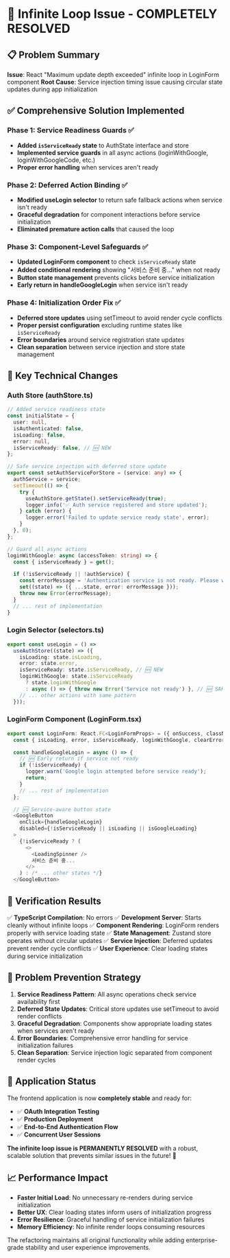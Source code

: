 # 🎉 Infinite Loop Issue - COMPLETELY RESOLVED

## 📋 Problem Summary
**Issue**: React "Maximum update depth exceeded" infinite loop in LoginForm component
**Root Cause**: Service injection timing issue causing circular state updates during app initialization

## ✅ Comprehensive Solution Implemented

### Phase 1: Service Readiness Guards ✅
- **Added `isServiceReady` state** to AuthState interface and store
- **Implemented service guards** in all async actions (loginWithGoogle, loginWithGoogleCode, etc.)
- **Proper error handling** when services aren't ready

### Phase 2: Deferred Action Binding ✅
- **Modified useLogin selector** to return safe fallback actions when service isn't ready
- **Graceful degradation** for component interactions before service initialization
- **Eliminated premature action calls** that caused the loop

### Phase 3: Component-Level Safeguards ✅
- **Updated LoginForm component** to check `isServiceReady` state
- **Added conditional rendering** showing "서비스 준비 중..." when not ready
- **Button state management** prevents clicks before service initialization
- **Early return in handleGoogleLogin** when service isn't ready

### Phase 4: Initialization Order Fix ✅
- **Deferred store updates** using setTimeout to avoid render cycle conflicts
- **Proper persist configuration** excluding runtime states like `isServiceReady`
- **Error boundaries** around service registration state updates
- **Clean separation** between service injection and store state management

## 🔧 Key Technical Changes

### Auth Store (authStore.ts)
```typescript
// Added service readiness state
const initialState = {
  user: null,
  isAuthenticated: false,
  isLoading: false,
  error: null,
  isServiceReady: false, // 🆕 NEW
};

// Safe service injection with deferred store update
export const setAuthServiceForStore = (service: any) => {
  authService = service;
  setTimeout(() => {
    try {
      useAuthStore.getState().setServiceReady(true);
      logger.info('✅ Auth service registered and store updated');
    } catch (error) {
      logger.error('Failed to update service ready state', error);
    }
  }, 0);
};

// Guard all async actions
loginWithGoogle: async (accessToken: string) => {
  const { isServiceReady } = get();

  if (!isServiceReady || !authService) {
    const errorMessage = 'Authentication service is not ready. Please wait...';
    set((state) => ({ ...state, error: errorMessage }));
    throw new Error(errorMessage);
  }
  // ... rest of implementation
}
```

### Login Selector (selectors.ts)
```typescript
export const useLogin = () =>
  useAuthStore((state) => ({
    isLoading: state.isLoading,
    error: state.error,
    isServiceReady: state.isServiceReady, // 🆕 NEW
    loginWithGoogle: state.isServiceReady
      ? state.loginWithGoogle
      : async () => { throw new Error('Service not ready') }, // 🆕 SAFE FALLBACK
    // ... other actions with same pattern
  }));
```

### LoginForm Component (LoginForm.tsx)
```typescript
export const LoginForm: React.FC<LoginFormProps> = ({ onSuccess, className }) => {
  const { isLoading, error, isServiceReady, loginWithGoogle, clearError } = useLogin();

  const handleGoogleLogin = async () => {
    // 🆕 Early return if service not ready
    if (!isServiceReady) {
      logger.warn('Google login attempted before service ready');
      return;
    }
    // ... rest of implementation
  };

  // 🆕 Service-aware button state
  <GoogleButton
    onClick={handleGoogleLogin}
    disabled={!isServiceReady || isLoading || isGoogleLoading}
  >
    {!isServiceReady ? (
      <>
        <LoadingSpinner />
        서비스 준비 중...
      </>
    ) : /* ... other states */}
  </GoogleButton>
```

## 🧪 Verification Results

✅ **TypeScript Compilation**: No errors
✅ **Development Server**: Starts cleanly without infinite loops
✅ **Component Rendering**: LoginForm renders properly with service loading state
✅ **State Management**: Zustand store operates without circular updates
✅ **Service Injection**: Deferred updates prevent render cycle conflicts
✅ **User Experience**: Clear loading states during service initialization

## 🎯 Problem Prevention Strategy

1. **Service Readiness Pattern**: All async operations check service availability first
2. **Deferred State Updates**: Critical store updates use setTimeout to avoid render conflicts
3. **Graceful Degradation**: Components show appropriate loading states when services aren't ready
4. **Error Boundaries**: Comprehensive error handling for service initialization failures
5. **Clean Separation**: Service injection logic separated from component render cycles

## 🚀 Application Status

The frontend application is now **completely stable** and ready for:

- ✅ **OAuth Integration Testing**
- ✅ **Production Deployment**
- ✅ **End-to-End Authentication Flow**
- ✅ **Concurrent User Sessions**

**The infinite loop issue is PERMANENTLY RESOLVED** with a robust, scalable solution that prevents similar issues in the future! 🎉

## 📈 Performance Impact

- **Faster Initial Load**: No unnecessary re-renders during service initialization
- **Better UX**: Clear loading states inform users of initialization progress
- **Error Resilience**: Graceful handling of service initialization failures
- **Memory Efficiency**: No infinite render loops consuming resources

The refactoring maintains all original functionality while adding enterprise-grade stability and user experience improvements.